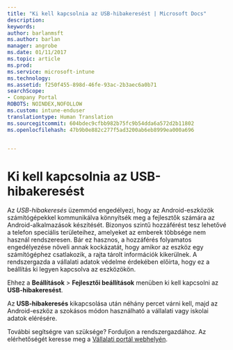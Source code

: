 ```yaml
---
title: "Ki kell kapcsolnia az USB-hibakeresést | Microsoft Docs"
description: 
keywords: 
author: barlanmsft
ms.author: barlan
manager: angrobe
ms.date: 01/11/2017
ms.topic: article
ms.prod: 
ms.service: microsoft-intune
ms.technology: 
ms.assetid: f250f455-898d-46fe-93ac-2b3aec6a0b71
searchScope:
- Company Portal
ROBOTS: NOINDEX,NOFOLLOW
ms.custom: intune-enduser
translationtype: Human Translation
ms.sourcegitcommit: 604bdec9cfbb982b75fc9b54dda6a572d2b11802
ms.openlocfilehash: 47b9b0e882c277f5ad3200ab6eb8999ea000a696


---
```


# <a name="you-need-to-turn-off-usb-debugging"></a>Ki kell kapcsolnia az USB-hibakeresést

Az _USB-hibakeresés_ üzemmód engedélyezi, hogy az Android-eszközök számítógépekkel kommunikálva könnyítsék meg a fejlesztők számára az Android-alkalmazások készítését. Bizonyos szintű hozzáférést tesz lehetővé a telefon speciális területeihez, amelyeket az emberek többsége nem használ rendszeresen. Bár ez hasznos, a hozzáférés folyamatos engedélyezése növeli annak kockázatát, hogy amikor az eszköz egy számítógéphez csatlakozik, a rajta tárolt információk kikerülnek. A rendszergazda a vállalati adatok védelme érdekében előírta, hogy ez a beállítás ki legyen kapcsolva az eszközökön.

Ehhez a **Beállítások** > **Fejlesztői beállítások** menüben ki kell kapcsolni az **USB-hibakeresést**.

Az **USB-hibakeresés** kikapcsolása után néhány percet várni kell, majd az Android-eszköz a szokásos módon használható a vállalati vagy iskolai adatok elérésére.

További segítségre van szüksége? Forduljon a rendszergazdához. Az elérhetőségét keresse meg a [Vállalati portál webhelyén](http://portal.manage.microsoft.com).



<!--HONumber=Jan17_HO2-->


